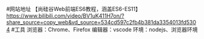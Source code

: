 #网站地址
【尚硅谷Web前端ES6教程，涵盖ES6-ES11】 https://www.bilibili.com/video/BV1uK411H7on/?share_source=copy_web&vd_source=534cd597c2fb4b381da3354013fd5304
#工具
浏览器：Chrome、Firefox
编辑器：vscode
环境：nodejs、浏览器环境
